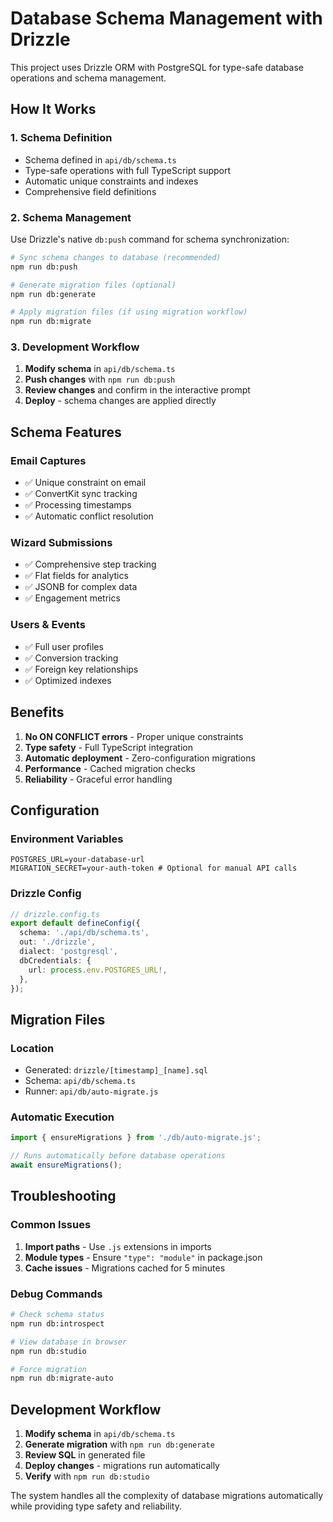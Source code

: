 # Database Schema Management with Drizzle

This project uses Drizzle ORM with PostgreSQL for type-safe database operations and schema management.

## How It Works

### 1. Schema Definition
- Schema defined in `api/db/schema.ts`
- Type-safe operations with full TypeScript support
- Automatic unique constraints and indexes
- Comprehensive field definitions

### 2. Schema Management
Use Drizzle's native `db:push` command for schema synchronization:

```bash
# Sync schema changes to database (recommended)
npm run db:push

# Generate migration files (optional)
npm run db:generate

# Apply migration files (if using migration workflow)
npm run db:migrate
```

### 3. Development Workflow
1. **Modify schema** in `api/db/schema.ts`
2. **Push changes** with `npm run db:push`
3. **Review changes** and confirm in the interactive prompt
4. **Deploy** - schema changes are applied directly

## Schema Features

### Email Captures
- ✅ Unique constraint on email
- ✅ ConvertKit sync tracking
- ✅ Processing timestamps
- ✅ Automatic conflict resolution

### Wizard Submissions
- ✅ Comprehensive step tracking
- ✅ Flat fields for analytics
- ✅ JSONB for complex data
- ✅ Engagement metrics

### Users & Events
- ✅ Full user profiles
- ✅ Conversion tracking
- ✅ Foreign key relationships
- ✅ Optimized indexes

## Benefits

1. **No ON CONFLICT errors** - Proper unique constraints
2. **Type safety** - Full TypeScript integration
3. **Automatic deployment** - Zero-configuration migrations
4. **Performance** - Cached migration checks
5. **Reliability** - Graceful error handling

## Configuration

### Environment Variables
```env
POSTGRES_URL=your-database-url
MIGRATION_SECRET=your-auth-token # Optional for manual API calls
```

### Drizzle Config
```typescript
// drizzle.config.ts
export default defineConfig({
  schema: './api/db/schema.ts',
  out: './drizzle',
  dialect: 'postgresql',
  dbCredentials: {
    url: process.env.POSTGRES_URL!,
  },
});
```

## Migration Files

### Location
- Generated: `drizzle/[timestamp]_[name].sql`
- Schema: `api/db/schema.ts`
- Runner: `api/db/auto-migrate.js`

### Automatic Execution
```javascript
import { ensureMigrations } from './db/auto-migrate.js';

// Runs automatically before database operations
await ensureMigrations();
```

## Troubleshooting

### Common Issues
1. **Import paths** - Use `.js` extensions in imports
2. **Module types** - Ensure `"type": "module"` in package.json
3. **Cache issues** - Migrations cached for 5 minutes

### Debug Commands
```bash
# Check schema status
npm run db:introspect

# View database in browser
npm run db:studio

# Force migration
npm run db:migrate-auto
```

## Development Workflow

1. **Modify schema** in `api/db/schema.ts`
2. **Generate migration** with `npm run db:generate`
3. **Review SQL** in generated file
4. **Deploy changes** - migrations run automatically
5. **Verify** with `npm run db:studio`

The system handles all the complexity of database migrations automatically while providing type safety and reliability.